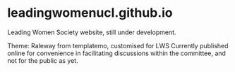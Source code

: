 # leadingwomenucl.github.io
Leading Women Society website, still under development.

Theme: Raleway from templatemo, customised for LWS
Currently published online for convenience in facilitating discussions within the committee, and not for the public as yet.
